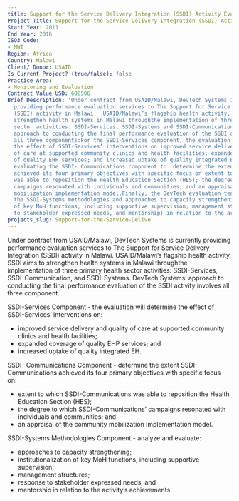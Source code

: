 ```yaml
---
title: Support for the Service Delivery Integration (SSDI) Activity Evaluation
Project Title: Support for the Service Delivery Integration (SSDI) Activity Evaluation
Start Year: 2011
End Year: 2016
ISO3 Code:
- MWI
Region: Africa
Country: Malawi
Client/ Donor: USAID
Is Current Project? (true/false): false
Practice Area:
- Monitoring and Evaluation
Contract Value USD: 608506
Brief Description: 'Under contract from USAID/Malawi, DevTech Systems is currently
  providing performance evaluation services to The Support for Service Delivery Integration
  (SSDI) activity in Malawi.  USAID/Malawi’s flagship health activity, SSDI aims to
  strengthen health systems in Malawi throughthe implementation of three primary health
  sector activities: SSDI-Services, SSDI-Systems and SSDI-Communication. DevTech Systems’
  approach to conducting the final performance evaluation of the SSDI activity involves
  all three components:For the SSDI-Services component, the evaluation will determine
  the effect of SSDI-Services’ interventions on improved service delivery and quality
  of care at supported community clinics and health facilities; expanded coverage
  of quality EHP services; and increased uptake of quality integrated EH.DevTech is
  evaluating the SSDI- Communications component to  determine the extent SSDI- Communications
  achieved its four primary objectives with specific focus on extent to which SSDI-Communications
  was able to reposition the Health Education Section (HES); the degree to which SSDI-Communications’
  campaigns resonated with individuals and communities; and an appraisal of the community
  mobilization implementation model.Finally, the DevTech evaluation team will assess
  the SSDI-Systems methodologies and approaches to capacity strengthening, and institutionalization
  of key MoH functions, including supportive supervision; management structures, responding
  to stakeholder expressed needs, and mentorship) in relation to the activity’s achievements.'
projects_slug: Support-for-the-Service-Delive
---
```


Under contract from USAID/Malawi, DevTech Systems is currently providing performance evaluation services to The Support for Service Delivery Integration (SSDI) activity in Malawi.  USAID/Malawi’s flagship health activity, SSDI aims to strengthen health systems in Malawi throughthe implementation of three primary health sector activities: SSDI-Services, SSDI-Communication, and SSDI-Systems. DevTech Systems’ approach to conducting the final performance evaluation of the SSDI activity involves all three component.

SSDI-Services Component - the evaluation will determine the effect of SSDI-Services’ interventions on:
* improved service delivery and quality of care at supported community clinics and health facilities; 
* expanded coverage of quality EHP services; and 
* increased uptake of quality integrated EH.

SSDI- Communications Component - determine the extent SSDI- Communications achieved its four primary objectives with specific focus on:
* extent to which SSDI-Communications was able to reposition the Health Education Section (HES); 
* the degree to which SSDI-Communications’ campaigns resonated with individuals and communities; and 
* an appraisal of the community mobilization implementation model.

SSDI-Systems Methodologies Component - analyze and evaluate: 
* approaches to capacity strengthening;
* institutionalization of key MoH functions, including supportive supervision;
* management structures;
* response to stakeholder expressed needs; and 
* mentorship in relation to the activity’s achievements.